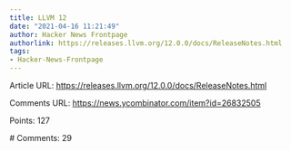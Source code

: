 ```yaml
---
title: LLVM 12
date: "2021-04-16 11:21:49"
author: Hacker News Frontpage
authorlink: https://releases.llvm.org/12.0.0/docs/ReleaseNotes.html
tags:
- Hacker-News-Frontpage
---
```


<p>Article URL: <a href="https://releases.llvm.org/12.0.0/docs/ReleaseNotes.html">https://releases.llvm.org/12.0.0/docs/ReleaseNotes.html</a></p>
<p>Comments URL: <a href="https://news.ycombinator.com/item?id=26832505">https://news.ycombinator.com/item?id=26832505</a></p>
<p>Points: 127</p>
<p># Comments: 29</p>
